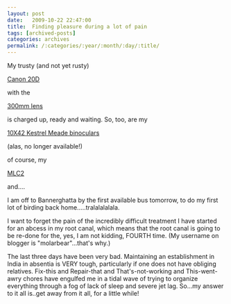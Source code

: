 ```yaml
---
layout: post
date:	2009-10-22 22:47:00
title:  Finding pleasure during a lot of pain
tags: [archived-posts]
categories: archives
permalink: /:categories/:year/:month/:day/:title/
---
```

My trusty (and not yet rusty) 

<a href="http://www.dpreview.com/reviews/CanonEOS20D/"> Canon 20D </a>

 with the 

<a href="http://www.ephotozine.com/article/Canon-EF-300mm-f4-L-IS-USM-4497"> 300mm lens </a>

 is charged up, ready and waiting. So, too, are my 

<a href="http://www.opticsplanet.net/meade-8x42mm-kestrel-binoculars-b130100.html"> 10X42 Kestrel Meade binoculars </a> 

(alas, no longer available!)

of course, my 

<a href="http://www.digitalcamerareview.com/default.asp?newsID=3789&review=canon+powershot+sx10"> MLC2 </a>

and....

I am off to Bannerghatta by the first available bus tomorrow, to do my first lot of birding back home.....tralalalalala.

I want to forget the pain of the incredibly difficult treatment I have started for an abcess in my root canal, which means that the root canal is going to be re-done for the, yes, I am not kidding, FOURTH time. (My username on blogger is "molarbear"...that's why.)

The last three days have been very bad. Maintaining an establishment in India in absentia is VERY tough, particularly if one does not have obliging relatives. Fix-this and Repair-that and That's-not-working and This-went-awry chores have engulfed me in a tidal wave of trying to organize everything through a fog of lack of sleep and severe jet lag. So...my answer to it all is..get away from it all, for a little while!
